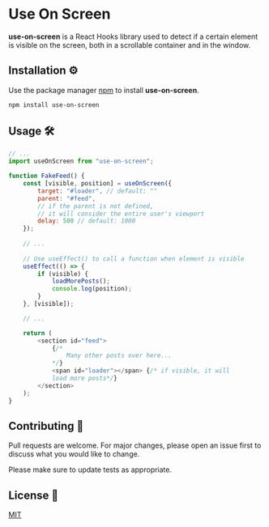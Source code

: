 # Use On Screen

**use-on-screen** is a React Hooks library used to detect if a certain element is visible on the screen, both in a scrollable container and in the window.

## Installation ⚙️

Use the package manager [npm](https://www.npmjs.com/) to install **use-on-screen**.

```bash
npm install use-on-screen
```

## Usage 🛠️

```javascript
// ...
import useOnScreen from "use-on-screen";

function FakeFeed() {
    const [visible, position] = useOnScreen({
        target: "#loader", // default: ""
        parent: "#feed", 
        // if the parent is not defined, 
        // it will consider the entire user's viewport
        delay: 500 // default: 1000
    });
    
    // ...
    
    // Use useEffect() to call a function when element is visible
    useEffect(() => {
        if (visible) {
            loadMorePosts();
            console.log(position);
        }
    }, [visible]);

    // ...

    return (
        <section id="feed">
            {/*
                Many other posts over here...
            */}
            <span id="loader"></span> {/* if visible, it will 
            load more posts*/}
        </section>
    );
}
```

## Contributing 💭
Pull requests are welcome. For major changes, please open an issue first to discuss what you would like to change.

Please make sure to update tests as appropriate.

## License 📝
[MIT](https://choosealicense.com/licenses/mit/)